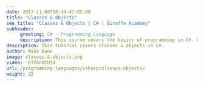 ```yaml
---
date: 2017-11-08T18:34:47-05:00
title: "Classes & Objects"
seo_title: "Classes & Objects | C# | Giraffe Academy"
subheader:
     greeting: C# - Programming Language
     description: This course covers the basics of programming in C#. Work your way through the videos and we'll teach you everything you need to know to start your programming journey!
description: This tutorial covers classes & objects in C#.
author: Mike Dane
image: classes-&-objects.png
video: -ETZ0nOCU14
url: /programming-languages/csharp/classes-objects/
weight: 25
---
```

